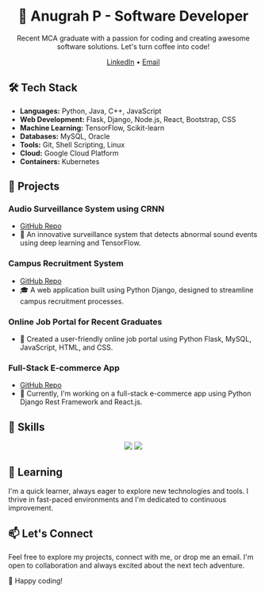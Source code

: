 <h1 align="center">🚀 Anugrah P - Software Developer</h1>

<p align="center">Recent MCA graduate with a passion for coding and creating awesome software solutions. Let's turn coffee into code!</p>

<p align="center">
  <a href="https://www.linkedin.com/in/anugrahprathap/">LinkedIn</a> •
  <a href="mailto:anugrahprathap@gmail.com">Email</a>
</p>



## 🛠️ Tech Stack

- **Languages:** Python, Java, C++, JavaScript
- **Web Development:** Flask, Django, Node.js, React, Bootstrap, CSS
- **Machine Learning:** TensorFlow, Scikit-learn
- **Databases:** MySQL, Oracle
- **Tools:** Git, Shell Scripting, Linux
- **Cloud:** Google Cloud Platform
- **Containers:** Kubernetes

## 💼 Projects

### Audio Surveillance System using CRNN
- [GitHub Repo](https://github.com/anugrahprathap/Audio-Surveillance)
- 🎵 An innovative surveillance system that detects abnormal sound events using deep learning and TensorFlow.

### Campus Recruitment System
- [GitHub Repo](https://github.com/anugrahprathap/campus-recruitment-app)
- 🎓 A web application built using Python Django, designed to streamline campus recruitment processes.

### Online Job Portal for Recent Graduates
- 🎉 Created a user-friendly online job portal using Python Flask, MySQL, JavaScript, HTML, and CSS.

### Full-Stack E-commerce App
- [GitHub Repo](https://github.com/anugrahprathap/DjangoReactEcommerce)
- 🛒 Currently, I'm working on a full-stack e-commerce app using Python Django Rest Framework and React.js.

## 🚀 Skills
<p align="center">
<img src="https://skillicons.dev/icons?i=python,java,js,c,cpp,nodejs,django,flask,react,tensorflow,linux,bash,postman,gcp,jenkins,kubernetes,docker,mysql,sqlite,git,github,css,bootstrap,materialui,html,powershell,&perline=13">
<img src="https://skillicons.dev/icons?i=,&perline=8" >

</p>


## 🌱 Learning

I'm a quick learner, always eager to explore new technologies and tools. I thrive in fast-paced environments and I'm dedicated to continuous improvement.

## 📫 Let's Connect

Feel free to explore my projects, connect with me, or drop me an email. I'm open to collaboration and always excited about the next tech adventure.

🚀 Happy coding!
